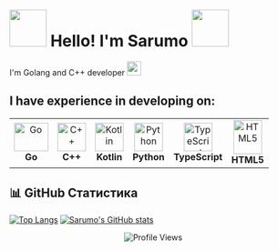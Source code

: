 # <img src="https://media.tenor.com/hW_mTYy_zS4AAAAi/gojo-satoru.gif" width="65"> Hello! I'm Sarumo <img src="https://media.tenor.com/hW_mTYy_zS4AAAAi/gojo-satoru.gif" width="65">

I'm Golang and C++ developer <img src="https://media.tenor.com/TCMWkxIkF9IAAAAi/dancing-gopher.gif" width="25">

## I have experience in developing on:
<table>
  <tr>
    <td align="center">
      <img src="https://upload.wikimedia.org/wikipedia/commons/0/05/Go_Logo_Blue.svg" width="60" height="50" alt="Go">
      <br><b>Go</b>
    </td>
    <td align="center">
      <img src="https://upload.wikimedia.org/wikipedia/commons/1/18/ISO_C%2B%2B_Logo.svg" width="50" alt="C++">
      <br><b>C++</b>
    </td>
    <td align="center">
      <img src="https://upload.wikimedia.org/wikipedia/commons/7/74/Kotlin_Icon.png" width="50" alt="Kotlin">
      <br><b>Kotlin</b>
    </td>
    <td align="center">
      <img src="https://upload.wikimedia.org/wikipedia/commons/thumb/c/c3/Python-logo-notext.svg/300px-Python-logo-notext.svg.png" width="50" alt="Python">
      <br><b>Python</b>
    </td>
    <td align="center">
      <img src="https://upload.wikimedia.org/wikipedia/commons/f/f5/Typescript.svg" width="50" height="50" alt="TypeScript">
      <br><b>TypeScript</b>
    </td>
    <td align="center">
      <img src="https://upload.wikimedia.org/wikipedia/commons/6/61/HTML5_logo_and_wordmark.svg" width="50" height="60" alt="HTML5">
      <br><b>HTML5</b>
    </td>

  </tr>
</table>

## 📊 GitHub Статистика

[![Top Langs](https://github-readme-stats.vercel.app/api/top-langs/?username=SarumoBNK&layout=donut&theme=merko)](https://github.com/anuraghazra/github-readme-stats) [![Sarumo's GitHub stats](https://github-readme-stats.vercel.app/api?username=SarumoBNK&theme=merko)](https://github.com/anuraghazra/github-readme-stats)

<div align="center"> <img src="https://komarev.com/ghpvc/?username=SarumoBNK&color=blue" alt="Profile Views" /> </div>
